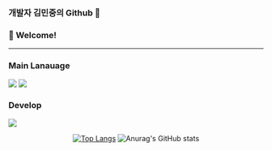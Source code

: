 ### 개발자 김민중의 Github 👋

<!-- info -->
### :wave: Welcome!



------
<!-- Language logo-->
### Main Lanauage
<img src="https://img.shields.io/badge/java-%23007396.svg?&style=for-the-badge&logo=java&logoColor=white" /> <img src="https://img.shields.io/badge/kotlin-%230095D5.svg?&style=for-the-badge&logo=kotlin&logoColor=white" />


### Develop
<img src="https://img.shields.io/badge/android-%233DDC84.svg?&style=for-the-badge&logo=android&logoColor=black" />

<div align="center">
  
[![Top Langs](https://github-readme-stats.vercel.app/api/top-langs/?username=delay-100&layout=compact)](https://github.com/delay-100/github-readme-stats) <!-- Github Status --> ![Anurag's GitHub stats](https://github-readme-stats.vercel.app/api?username=delay-100&show_icons=true&theme=dracula)

</div
